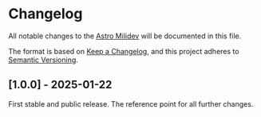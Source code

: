 # Changelog
All notable changes to the [Astro Milidev](https://github.com/bartoszlenar/astro-milidev) will be documented in this file.

The format is based on [Keep a Changelog](https://keepachangelog.com/en/1.1.0/),
and this project adheres to [Semantic Versioning](https://semver.org/spec/v2.0.0.html).


## [1.0.0] - 2025-01-22

First stable and public release. The reference point for all further changes.